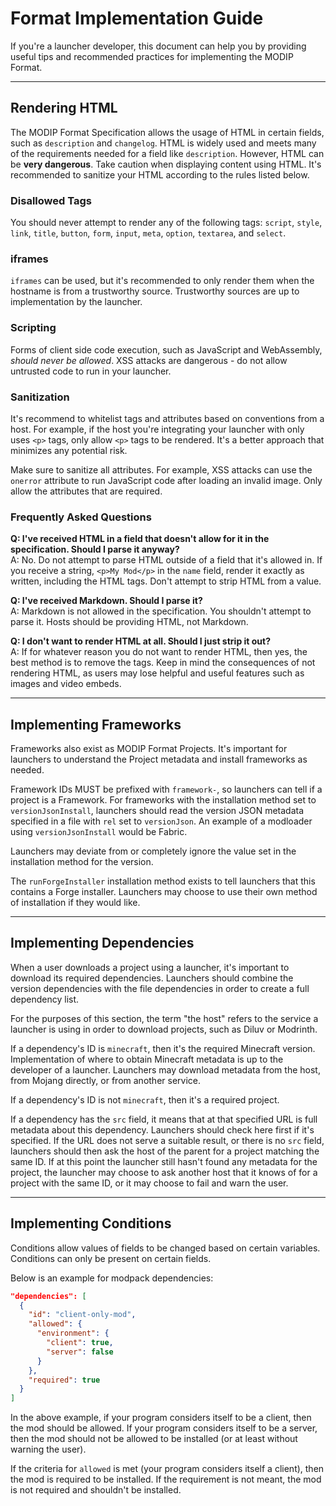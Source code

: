 # Format Implementation Guide

If you're a launcher developer, this document can help you by providing useful tips and recommended practices for implementing the MODIP Format.

---

## Rendering HTML

The MODIP Format Specification allows the usage of HTML in certain fields, such as `description` and `changelog`. HTML is widely used and meets many of the requirements needed for a field like `description`. However, HTML can be **very dangerous**. Take caution when displaying content using HTML. It's recommended to sanitize your HTML according to the rules listed below.

### Disallowed Tags

You should never attempt to render any of the following tags: `script`, `style`, `link`, `title`, `button`, `form`, `input`, `meta`, `option`, `textarea`, and `select`.

### iframes

`iframes` can be used, but it's recommended to only render them when the hostname is from a trustworthy source. Trustworthy sources are up to implementation by the launcher.

### Scripting

Forms of client side code execution, such as JavaScript and WebAssembly, _should never be allowed_. XSS attacks are dangerous - do not allow untrusted code to run in your launcher.

### Sanitization

It's recommend to whitelist tags and attributes based on conventions from a host. For example, if the host you're integrating your launcher with only uses `<p>` tags, only allow `<p>` tags to be rendered. It's a better approach that minimizes any potential risk.

Make sure to sanitize all attributes. For example, XSS attacks can use the `onerror` attribute to run JavaScript code after loading an invalid image. Only allow the attributes that are required.

### Frequently Asked Questions

**Q: I've received HTML in a field that doesn't allow for it in the specification. Should I parse it anyway?**  
A: No. Do not attempt to parse HTML outside of a field that it's allowed in. If you receive a string, `<p>My Mod</p>` in the `name` field, render it exactly as written, including the HTML tags. Don't attempt to strip HTML from a value.

**Q: I've received Markdown. Should I parse it?**  
A: Markdown is not allowed in the specification. You shouldn't attempt to parse it. Hosts should be providing HTML, not Markdown.

**Q: I don't want to render HTML at all. Should I just strip it out?**  
A: If for whatever reason you do not want to render HTML, then yes, the best method is to remove the tags. Keep in mind the consequences of not rendering HTML, as users may lose helpful and useful features such as images and video embeds.

---

## Implementing Frameworks

Frameworks also exist as MODIP Format Projects. It's important for launchers to understand the Project metadata and install frameworks as needed.

Framework IDs MUST be prefixed with `framework-`, so launchers can tell if a project is a Framework.
For frameworks with the installation method set to `versionJsonInstall`, launchers should read the version JSON metadata specified in a file with `rel` set to `versionJson`. An example of a modloader using `versionJsonInstall` would be Fabric.

Launchers may deviate from or completely ignore the value set in the installation method for the version.

The `runForgeInstaller` installation method exists to tell launchers that this contains a Forge installer. Launchers may choose to use their own method of installation if they would like.

---

## Implementing Dependencies

When a user downloads a project using a launcher, it's important to download its required dependencies. Launchers should combine the version dependencies with the file dependencies in order to create a full dependency list.

For the purposes of this section, the term "the host" refers to the service a launcher is using in order to download projects, such as Diluv or Modrinth.

If a dependency's ID is `minecraft`, then it's the required Minecraft version. Implementation of where to obtain Minecraft metadata is up to the developer of a launcher. Launchers may download metadata from the host, from Mojang directly, or from another service.

If a dependency's ID is not `minecraft`, then it's a required project.

If a dependency has the `src` field, it means that at that specified URL is full metadata about this dependency. Launchers should check here first if it's specified. If the URL does not serve a suitable result, or there is no `src` field, launchers should then ask the host of the parent for a project matching the same ID. If at this point the launcher still hasn't found any metadata for the project, the launcher may choose to ask another host that it knows of for a project with the same ID, or it may choose to fail and warn the user.

---

## Implementing Conditions

Conditions allow values of fields to be changed based on certain variables. Conditions can only be present on certain fields.

Below is an example for modpack dependencies:

```json
"dependencies": [
  {
    "id": "client-only-mod",
    "allowed": {
      "environment": {
        "client": true,
        "server": false
      }
    },
    "required": true
  }
]
```

In the above example, if your program considers itself to be a client, then the mod should be allowed. If your program considers itself to be a server, then the mod should not be allowed to be installed (or at least without warning the user).

If the criteria for `allowed` is met (your program considers itself a client), then the mod is required to be installed. If the requirement is not meant, the mod is not required and shouldn't be installed.